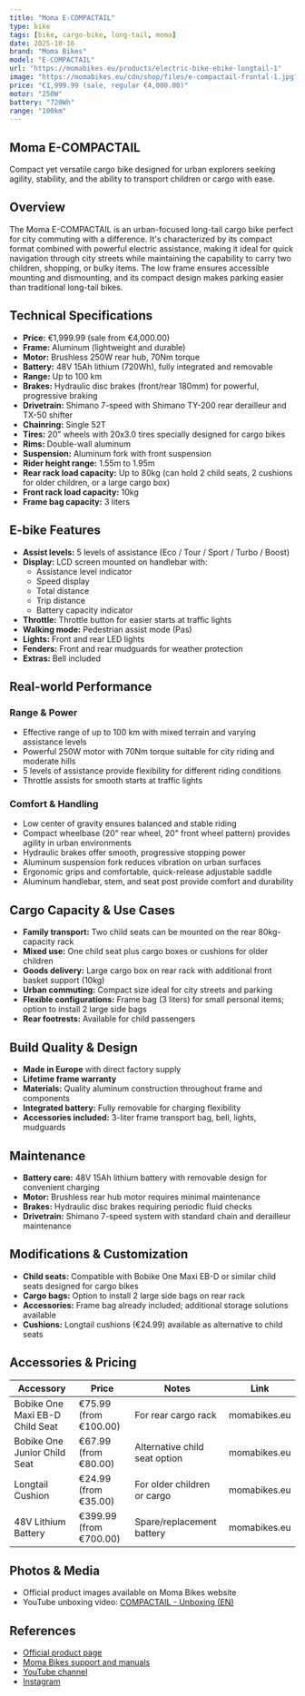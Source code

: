 ```yaml
---
title: "Moma E-COMPACTAIL"
type: bike
tags: [bike, cargo-bike, long-tail, moma]
date: 2025-10-16
brand: "Moma Bikes"
model: "E-COMPACTAIL"
url: "https://momabikes.eu/products/electric-bike-ebike-longtail-1"
image: "https://momabikes.eu/cdn/shop/files/e-compactail-frontal-1.jpg?v=1713874485"
price: "€1,999.99 (sale, regular €4,000.00)"
motor: "250W"
battery: "720Wh"
range: "100km"
---
```


## Moma E-COMPACTAIL

Compact yet versatile cargo bike designed for urban explorers seeking agility, stability, and the ability to transport children or cargo with ease.

## Overview

The Moma E-COMPACTAIL is an urban-focused long-tail cargo bike perfect for city commuting with a difference. It's characterized by its compact format combined with powerful electric assistance, making it ideal for quick navigation through city streets while maintaining the capability to carry two children, shopping, or bulky items. The low frame ensures accessible mounting and dismounting, and its compact design makes parking easier than traditional long-tail bikes.

## Technical Specifications

- **Price:** €1,999.99 (sale from €4,000.00)
- **Frame:** Aluminum (lightweight and durable)
- **Motor:** Brushless 250W rear hub, 70Nm torque
- **Battery:** 48V 15Ah lithium (720Wh), fully integrated and removable
- **Range:** Up to 100 km
- **Brakes:** Hydraulic disc brakes (front/rear 180mm) for powerful, progressive braking
- **Drivetrain:** Shimano 7-speed with Shimano TY-200 rear derailleur and TX-50 shifter
- **Chainring:** Single 52T
- **Tires:** 20" wheels with 20x3.0 tires specially designed for cargo bikes
- **Rims:** Double-wall aluminum
- **Suspension:** Aluminum fork with front suspension
- **Rider height range:** 1.55m to 1.95m
- **Rear rack load capacity:** Up to 80kg (can hold 2 child seats, 2 cushions for older children, or a large cargo box)
- **Front rack load capacity:** 10kg
- **Frame bag capacity:** 3 liters

## E-bike Features

- **Assist levels:** 5 levels of assistance (Eco / Tour / Sport / Turbo / Boost)
- **Display:** LCD screen mounted on handlebar with:
  - Assistance level indicator
  - Speed display
  - Total distance
  - Trip distance
  - Battery capacity indicator
- **Throttle:** Throttle button for easier starts at traffic lights
- **Walking mode:** Pedestrian assist mode (Pas)
- **Lights:** Front and rear LED lights
- **Fenders:** Front and rear mudguards for weather protection
- **Extras:** Bell included

## Real-world Performance

### Range & Power

- Effective range of up to 100 km with mixed terrain and varying assistance levels
- Powerful 250W motor with 70Nm torque suitable for city riding and moderate hills
- 5 levels of assistance provide flexibility for different riding conditions
- Throttle assists for smooth starts at traffic lights

### Comfort & Handling

- Low center of gravity ensures balanced and stable riding
- Compact wheelbase (20" rear wheel, 20" front wheel pattern) provides agility in urban environments
- Hydraulic brakes offer smooth, progressive stopping power
- Aluminum suspension fork reduces vibration on urban surfaces
- Ergonomic grips and comfortable, quick-release adjustable saddle
- Aluminum handlebar, stem, and seat post provide comfort and durability

## Cargo Capacity & Use Cases

- **Family transport:** Two child seats can be mounted on the rear 80kg-capacity rack
- **Mixed use:** One child seat plus cargo boxes or cushions for older children
- **Goods delivery:** Large cargo box on rear rack with additional front basket support (10kg)
- **Urban commuting:** Compact size ideal for city streets and parking
- **Flexible configurations:** Frame bag (3 liters) for small personal items; option to install 2 large side bags
- **Rear footrests:** Available for child passengers

## Build Quality & Design

- **Made in Europe** with direct factory supply
- **Lifetime frame warranty**
- **Materials:** Quality aluminum construction throughout frame and components
- **Integrated battery:** Fully removable for charging flexibility
- **Accessories included:** 3-liter frame transport bag, bell, lights, mudguards

## Maintenance

- **Battery care:** 48V 15Ah lithium battery with removable design for convenient charging
- **Motor:** Brushless rear hub motor requires minimal maintenance
- **Brakes:** Hydraulic disc brakes requiring periodic fluid checks
- **Drivetrain:** Shimano 7-speed system with standard chain and derailleur maintenance

## Modifications & Customization

- **Child seats:** Compatible with Bobike One Maxi EB-D or similar child seats designed for cargo bikes
- **Cargo bags:** Option to install 2 large side bags on rear rack
- **Accessories:** Frame bag already included; additional storage solutions available
- **Cushions:** Longtail cushions (€24.99) available as alternative to child seats

## Accessories & Pricing

| Accessory                       | Price                  | Notes                         | Link         |
| ------------------------------- | ---------------------- | ----------------------------- | ------------ |
| Bobike One Maxi EB-D Child Seat | €75.99 (from €100.00)  | For rear cargo rack           | momabikes.eu |
| Bobike One Junior Child Seat    | €67.99 (from €80.00)   | Alternative child seat option | momabikes.eu |
| Longtail Cushion                | €24.99 (from €35.00)   | For older children or cargo   | momabikes.eu |
| 48V Lithium Battery             | €399.99 (from €700.00) | Spare/replacement battery     | momabikes.eu |

## Photos & Media

- Official product images available on Moma Bikes website
- YouTube unboxing video: [COMPACTAIL - Unboxing (EN)](https://www.youtube.com/watch?v=z4XvQKGHecg)

## References

- [Official product page](https://momabikes.eu/products/electric-bike-ebike-longtail-1)
- [Moma Bikes support and manuals](https://momabikes.eu/pages/manuals)
- [YouTube channel](https://www.youtube.com/channel/UCppsII01vf0Yh-i7K4HOEjw)
- [Instagram](https://www.instagram.com/momabikes/)
